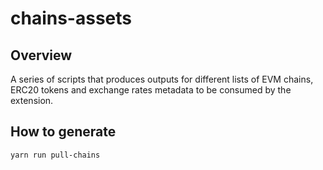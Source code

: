 # chains-assets

## Overview

A series of scripts that produces outputs for different lists of EVM chains, ERC20 tokens and exchange rates metadata to be consumed by the extension.

## How to generate

```sh
yarn run pull-chains
```
